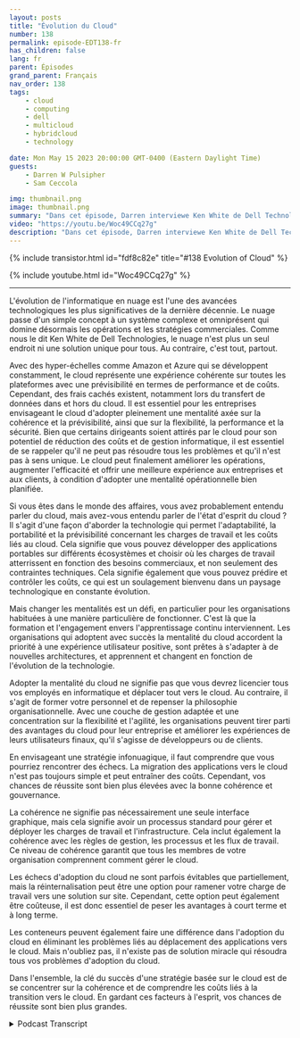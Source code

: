 ```yaml
---
layout: posts
title: "Évolution du Cloud"
number: 138
permalink: episode-EDT138-fr
has_children: false
lang: fr
parent: Épisodes
grand_parent: Français
nav_order: 138
tags:
    - cloud
    - computing
    - dell
    - multicloud
    - hybridcloud
    - technology

date: Mon May 15 2023 20:00:00 GMT-0400 (Eastern Daylight Time)
guests:
    - Darren W Pulsipher
    - Sam Ceccola

img: thumbnail.png
image: thumbnail.png
summary: "Dans cet épisode, Darren interviewe Ken White de Dell Technology sur la manière dont la technologie Cloud est bien plus qu'une simple technologie, mais plutôt un processus et un changement culturel au sein des organisations."
video: "https://youtu.be/Woc49CCq27g"
description: "Dans cet épisode, Darren interviewe Ken White de Dell Technology sur la manière dont la technologie Cloud est bien plus qu'une simple technologie, mais plutôt un processus et un changement culturel au sein des organisations."
---
```


<div>
{% include transistor.html id="fdf8c82e" title="#138 Evolution of Cloud" %}

{% include youtube.html id="Woc49CCq27g" %}
</div>

---

L'évolution de l'informatique en nuage est l'une des avancées technologiques les plus significatives de la dernière décennie. Le nuage passe d'un simple concept à un système complexe et omniprésent qui domine désormais les opérations et les stratégies commerciales. Comme nous le dit Ken White de Dell Technologies, le nuage n'est plus un seul endroit ni une solution unique pour tous. Au contraire, c'est tout, partout.

Avec des hyper-échelles comme Amazon et Azure qui se développent constamment, le cloud représente une expérience cohérente sur toutes les plateformes avec une prévisibilité en termes de performance et de coûts. Cependant, des frais cachés existent, notamment lors du transfert de données dans et hors du cloud. Il est essentiel pour les entreprises envisageant le cloud d'adopter pleinement une mentalité axée sur la cohérence et la prévisibilité, ainsi que sur la flexibilité, la performance et la sécurité. Bien que certains dirigeants soient attirés par le cloud pour son potentiel de réduction des coûts et de gestion informatique, il est essentiel de se rappeler qu'il ne peut pas résoudre tous les problèmes et qu'il n'est pas à sens unique. Le cloud peut finalement améliorer les opérations, augmenter l'efficacité et offrir une meilleure expérience aux entreprises et aux clients, à condition d'adopter une mentalité opérationnelle bien planifiée.

Si vous êtes dans le monde des affaires, vous avez probablement entendu parler du cloud, mais avez-vous entendu parler de l'état d'esprit du cloud ? Il s'agit d'une façon d'aborder la technologie qui permet l'adaptabilité, la portabilité et la prévisibilité concernant les charges de travail et les coûts liés au cloud. Cela signifie que vous pouvez développer des applications portables sur différents écosystèmes et choisir où les charges de travail atterrissent en fonction des besoins commerciaux, et non seulement des contraintes techniques. Cela signifie également que vous pouvez prédire et contrôler les coûts, ce qui est un soulagement bienvenu dans un paysage technologique en constante évolution.

Mais changer les mentalités est un défi, en particulier pour les organisations habituées à une manière particulière de fonctionner. C'est là que la formation et l'engagement envers l'apprentissage continu interviennent. Les organisations qui adoptent avec succès la mentalité du cloud accordent la priorité à une expérience utilisateur positive, sont prêtes à s'adapter à de nouvelles architectures, et apprennent et changent en fonction de l'évolution de la technologie.

Adopter la mentalité du cloud ne signifie pas que vous devrez licencier tous vos employés en informatique et déplacer tout vers le cloud. Au contraire, il s'agit de former votre personnel et de repenser la philosophie organisationnelle. Avec une couche de gestion adaptée et une concentration sur la flexibilité et l'agilité, les organisations peuvent tirer parti des avantages du cloud pour leur entreprise et améliorer les expériences de leurs utilisateurs finaux, qu'il s'agisse de développeurs ou de clients.

En envisageant une stratégie infonuagique, il faut comprendre que vous pourriez rencontrer des échecs. La migration des applications vers le cloud n'est pas toujours simple et peut entraîner des coûts. Cependant, vos chances de réussite sont bien plus élevées avec la bonne cohérence et gouvernance.

La cohérence ne signifie pas nécessairement une seule interface graphique, mais cela signifie avoir un processus standard pour gérer et déployer les charges de travail et l'infrastructure. Cela inclut également la cohérence avec les règles de gestion, les processus et les flux de travail. Ce niveau de cohérence garantit que tous les membres de votre organisation comprennent comment gérer le cloud.

Les échecs d'adoption du cloud ne sont parfois évitables que partiellement, mais la réinternalisation peut être une option pour ramener votre charge de travail vers une solution sur site. Cependant, cette option peut également être coûteuse, il est donc essentiel de peser les avantages à court terme et à long terme.

Les conteneurs peuvent également faire une différence dans l'adoption du cloud en éliminant les problèmes liés au déplacement des applications vers le cloud. Mais n'oubliez pas, il n'existe pas de solution miracle qui résoudra tous vos problèmes d'adoption du cloud.

Dans l'ensemble, la clé du succès d'une stratégie basée sur le cloud est de se concentrer sur la cohérence et de comprendre les coûts liés à la transition vers le cloud. En gardant ces facteurs à l'esprit, vos chances de réussite sont bien plus grandes.



<details>
<summary> Podcast Transcript </summary>

<p></p>

</details>
